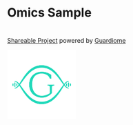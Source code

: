 # Omics Sample

#

[Shareable Project](https://github.com/Guardiome/spro) powered by [Guardiome](https://guardiome.com)

[<img src="stuff/guardiome_logo.png" width="160" height="160">](https://guardiome.com)
